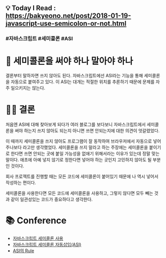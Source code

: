 ## 💡 Today I Read : https://bakyeono.net/post/2018-01-19-javascript-use-semicolon-or-not.html

### #자바스크립트 #세미콜론 #ASI

# 🤔 세미콜론을 써야 하나 말아야 하나
결론부터 말하자면 쓰지 않아도 된다. 자바스크립트에선 ASI라는 기능을 통해 세미콜론을 자동으로 붙여주고 있다.
이 ASI는 대개는 적절한 위치를 추론하기 때문에 문제를 자주 일으키지는 않는다.

# 👩‍⚖️ 결론
처음엔 ASI에 대해 찾아보게 되다가 여러 블로그를 보다보니 자바스크립트에서 세미콜론을 써야 하는지 쓰지 않아도 되는지 아니면 쓰면 안되는지에 대한 의견이 엇갈렸었다.

이 때까지 세미콜론을 쓰지 않아도 프로그램이 잘 동작하여 브라우저에서 자동으로 넣어주나보다 라고만 생각했었다. 
세미콜론을 쓰지 말라고 하는 주장에는 세미콜론을 붙이기로 한다면 쓰면 안되는 곳에 붙일 가능성을 없애기 위해서라는 이유가 있는데 정말 맞는 말이다. 애초에 아예 넣지 않기로 정한다면 넣어야 하는 곳인지 고민하지 않아도 될 부분인 것이다.

회사 프로젝트를 진행할 때는 모든 코드에 세미콜론이 붙어있기 때문에 나 역시 넣어서 작성하는 편이다.

세미콜론을 사용한다면 모든 코드에 세미콜론을 사용하고, 그렇지 않다면 모두 빼는 것과 같이 일관성있는 코드가 중요하다고 생각한다.

# 📚 Conference
- [자바스크립트 세미콜론 사용](https://min9nim.github.io/2020/05/javascript-semicolon/)
- [자바스크립트 세미콜론 자동삽입(ASI)](https://velog.io/@exploit017/JS-%EC%84%B8%EB%AF%B8%EC%BD%9C%EB%A1%A0-%EC%9E%90%EB%8F%99-%EC%82%BD%EC%9E%85ASI)
- [ASI의 Rule](https://stackoverflow.com/questions/2846283/what-are-the-rules-for-javascripts-automatic-semicolon-insertion-asi)